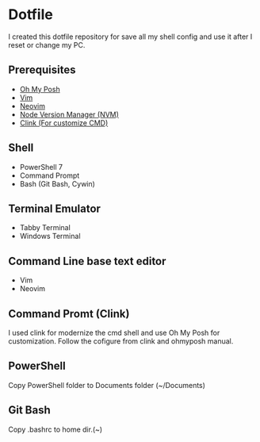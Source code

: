# Dotfile

I created this dotfile repository for save all my shell config and use it after I reset or change my PC. 

## Prerequisites 
- [Oh My Posh](https://ohmyposh.dev/)
- [Vim](https://www.vim.org/)
- [Neovim](https://neovim.io/)
- [Node Version Manager (NVM)](https://github.com/nvm-sh/nvm)
- [Clink (For customize CMD)](https://github.com/chrisant996/clink)

## Shell
- PowerShell 7
- Command Prompt
- Bash (Git Bash, Cywin)

## Terminal Emulator
- Tabby Terminal
- Windows Terminal

## Command Line base text editor
- Vim
- Neovim

## Command Promt (Clink)

I used clink for modernize the cmd shell and use Oh My Posh for customization. Follow the cofigure from clink and ohmyposh manual.

## PowerShell

Copy PowerShell folder to Documents folder (~/Documents)

## Git Bash

Copy .bashrc to home dir.(~)
